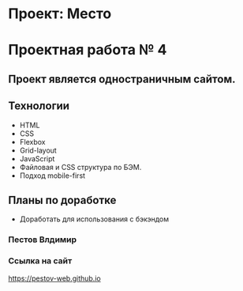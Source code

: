 # Проект: Место
# Проектная работа № 4

## Проект является одностраничным сайтом.

## Технологии
* HTML
* CSS
* Flexbox
* Grid-layout
* JavaScript
* Файловая и CSS структура по БЭМ.
* Подход mobile-first

## Планы по доработке
* Доработать для использования с бэкэндом

### Пестов Влдимир
### Ссылка на сайт
https://pestov-web.github.io



